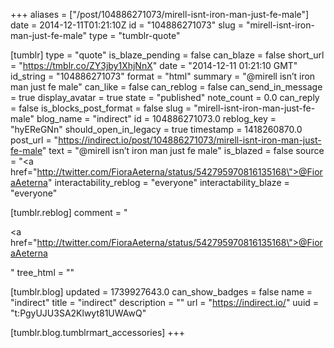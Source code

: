 +++
aliases = ["/post/104886271073/mirell-isnt-iron-man-just-fe-male"]
date = 2014-12-11T01:21:10Z
id = "104886271073"
slug = "mirell-isnt-iron-man-just-fe-male"
type = "tumblr-quote"

[tumblr]
type = "quote"
is_blaze_pending = false
can_blaze = false
short_url = "https://tmblr.co/ZY3jby1XhjNnX"
date = "2014-12-11 01:21:10 GMT"
id_string = "104886271073"
format = "html"
summary = "@mirell isn’t iron man just fe male"
can_like = false
can_reblog = false
can_send_in_message = true
display_avatar = true
state = "published"
note_count = 0.0
can_reply = false
is_blocks_post_format = false
slug = "mirell-isnt-iron-man-just-fe-male"
blog_name = "indirect"
id = 104886271073.0
reblog_key = "hyEReGNn"
should_open_in_legacy = true
timestamp = 1418260870.0
post_url = "https://indirect.io/post/104886271073/mirell-isnt-iron-man-just-fe-male"
text = "@mirell isn&rsquo;t iron man just fe male"
is_blazed = false
source = "<a href=\"http://twitter.com/FioraAeterna/status/542795970816135168\">@FioraAeterna</a>"
interactability_reblog = "everyone"
interactability_blaze = "everyone"

[tumblr.reblog]
comment = "<p><a href=\"http://twitter.com/FioraAeterna/status/542795970816135168\">@FioraAeterna</a></p>"
tree_html = ""

[tumblr.blog]
updated = 1739927643.0
can_show_badges = false
name = "indirect"
title = "indirect"
description = ""
url = "https://indirect.io/"
uuid = "t:PgyUJU3SA2Klwyt81UWAwQ"

[tumblr.blog.tumblrmart_accessories]
+++
